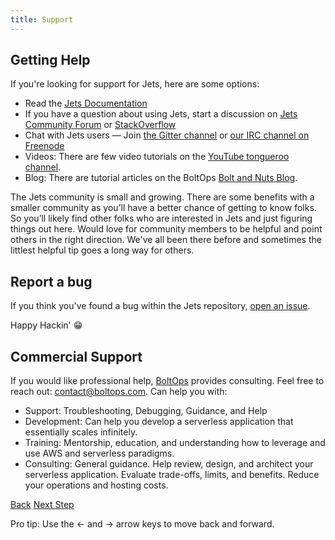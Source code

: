 ```yaml
---
title: Support
---
```


## Getting Help

If you're looking for support for Jets, here are some options:

* Read the [Jets Documentation](http://rubyonjets.com)
* If you have a question about using Jets, start a discussion on [Jets Community Forum](https://community.rubyonjets.com/) or [StackOverflow](https://stackoverflow.com/questions/tagged/rubyonjets)
* Chat with Jets users &mdash; Join [the Gitter channel](https://gitter.im/tongueroo/jets) or [our IRC channel on Freenode](irc:irc.freenode.net/rubyonjets)
* Videos: There are few video tutorials on the [YouTube tongueroo channel](https://www.youtube.com/tongueroo).
* Blog: There are tutorial articles on the BoltOps [Bolt and Nuts Blog](https://blog.boltops.com/).

The Jets community is small and growing.  There are some benefits with a smaller community as you’ll have a better chance of getting to know folks. So you’ll likely find other folks who are interested in Jets and just figuring things out here. Would love for community members to be helpful and point others in the right direction. We've all been there before and sometimes the littlest helpful tip goes a long way for others.

## Report a bug

If you think you've found a bug within the Jets repository, [open an issue](https://github.com/tongueroo/jets/issues/new/choose).

Happy Hackin' 😁

## Commercial Support

If you would like professional help, [BoltOps](https://www.boltops.com/) provides consulting. Feel free to reach out: contact@boltops.com.  Can help you with:

* Support: Troubleshooting, Debugging, Guidance, and Help
* Development: Can help you develop a serverless application that essentially scales infinitely.
* Training: Mentorship, education, and understanding how to leverage and use AWS and serverless paradigms.
* Consulting: General guidance. Help review, design, and architect your serverless application.  Evaluate trade-offs, limits, and benefits. Reduce your operations and hosting costs.

<a id="prev" class="btn btn-basic" href="{% link _docs/contributing.md %}">Back</a>
<a id="next" class="btn btn-primary" href="{% link _docs/conduct.md %}">Next Step</a>
<p class="keyboard-tip">Pro tip: Use the <- and -> arrow keys to move back and forward.</p>
